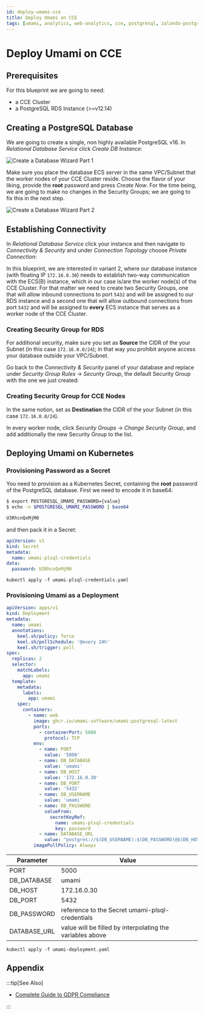 ```yaml
---
id: deploy-umami-cce
title: Deploy Umami on CCE
tags: [umami, analytics, web-analytics, cce, postgresql, zalando-postgres-operator]
---
```


# Deploy Umami on CCE


## Prerequisites

For this blueprint we are going to need:

- a CCE Cluster
- a PostgreSQL RDS Instance (>=v12.14)

## Creating a PostgreSQL Database

We are going to create a single, non highly available PostgreSQL v16. In *Relational Database Service* click *Create DB Instance*:

![Create a Database Wizard Part 1](/img/docs/blueprints/by-use-case/analytics/umami/Screenshot_from_2024-09-09_12-51-39.png)

Make sure you place the database ECS server in the same VPC/Subnet that the worker nodes of your CCE Cluster reside. Choose the flavor of your liking, provide the **root** password and press *Create Now*. For the time being, we are going to make no changes in the Security Groups; we are going to fix this in the next step.

![Create a Database Wizard Part 2](/img/docs/blueprints/by-use-case/analytics/umami/Screenshot_from_2024-09-09_12-52-14.png)

## Establishing Connectivity

In *Relational Database Service* click your instance and then navigate to *Connectivity & Security* and under *Connection Topology* choose *Private Connection*:

<!-- ![Establishing Connectivity](<../../../../../static/img/docs/blueprints/by-use-case/analytics/umami/Screenshot from 2024-09-09 13-53-46.png>) -->

In this blueprint, we are interested in variant 2, where our database instance (with floating IP `172.16.0.30`) needs to establish two-way communication with the ECS(B) instance, which in our case is/are the worker node(s) of the CCE Cluster. For that matter we need to create two Security Groups, one that will allow inbound connections to port `5432` and will be assigned to our RDS instance and a second one that will allow outbound connections from port `5432` and will be assigned to **every** ECS instance that serves as a worker node of the CCE Cluster.

### Creating Security Group for RDS

<!-- ![Adding Inbound Rules for RDS Instances](<../../../../static/img/docs/blueprints/by-use-case/analytics/umami/Screenshot from 2024-09-09 14-03-16.png>) -->

For additional security, make sure you set as **Source** the CIDR of the your Subnet (in this case `172.16.0.0/24`); in that way you prohibit anyone access your database outside your VPC/Subnet.

Go back to the *Connectivity & Security* panel of your database and replace under *Security Group Rules* -> *Security Group*, the default Security Group with the one we just created:

<!-- ![alt text](<../../../../static/img/docs/blueprints/by-use-case/analytics/umami/Screenshot from 2024-09-09 14-12-28.png>) -->

### Creating Security Group for CCE Nodes

<!-- ![Adding Outbound Rules for CCE Nodes](<../../../../static/img/docs/blueprints/by-use-case/analytics/umami/Screenshot from 2024-09-09 14-10-01.png>) -->

In the same notion, set as **Destination** the CIDR of the your Subnet (in this case `172.16.0.0/24`).

In every worker node, click *Security Groups* -> *Change Security Group*, and add additionally the new Security Group to the list.

## Deploying Umami on Kubernetes

### Provisioning Password as a Secret

You need to provision as a Kubernetes Secret, containing the **root** password of the PostgreSQL database. First we need to encode it in base64:

```bash
$ export POSTGRESQL_UMAMI_PASSWORD={value}
$ echo -n $POSTGRESQL_UMAMI_PASSWORD | base64

U3RhcnQxMjM0
```

and then pack it in a Secret:

```yaml title="umami-plsql-credentials.yaml"
apiVersion: v1
kind: Secret
metadata:
  name: umami-plsql-credentials
data:
  password: U3RhcnQxMjM0
```

```shell
kubectl apply -f umami-plsql-credentials.yaml
```

### Provisioning Umami as a Deployment

```yaml title="umami-deployment.yaml"
apiVersion: apps/v1
kind: Deployment
metadata:
  name: umami
  annotations:
    keel.sh/policy: force
    keel.sh/pollSchedule: '@every 24h'
    keel.sh/trigger: poll
spec:
  replicas: 2
  selector:
    matchLabels:
      app: umami
  template:
    metadata:
      labels:
        app: umami
    spec:
      containers:
        - name: web
          image: ghcr.io/umami-software/umami:postgresql-latest
          ports:
            - containerPort: 5000
              protocol: TCP
          env:
            - name: PORT
              value: '5000'
            - name: DB_DATABASE
              value: 'umami'
            - name: DB_HOST
              value: '172.16.0.30'
            - name: DB_PORT
              value: '5432'
            - name: DB_USERNAME
              value: 'umami'
            - name: DB_PASSWORD
              valueFrom:
                secretKeyRef:
                  name: umami-plsql-credentials
                  key: password
            - name: DATABASE_URL
              value: "postgres://$(DB_USERNAME):$(DB_PASSWORD)@$(DB_HOST):$(DB_PORT)/$(DB_DATABASE)"
          imagePullPolicy: Always
```

| Parameter    | Value                                                     |
| ------------ | --------------------------------------------------------- |
| PORT         | 5000                                                      |
| DB_DATABASE  | umami                                                     |
| DB_HOST      | 172.16.0.30                                               |
| DB_PORT      | 5432                                                      |
| DB_PASSWORD  | reference to the Secret umami-plsql-credentials           |
| DATABASE_URL | value will be filled by interpolating the variables above |

```shell
kubectl apply -f umami-deployment.yaml
```

## Appendix

:::tip[See Also]

- [Complete Guide to GDPR Compliance](https://gdpr.eu/)

:::
